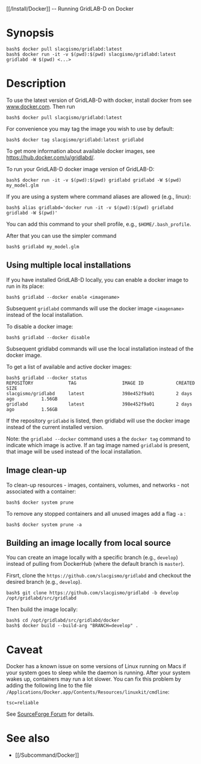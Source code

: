 [[/Install/Docker]] -- Running GridLAB-D on Docker

# Synopsis

~~~
bash$ docker pull slacgismo/gridlabd:latest
bash$ docker run -it -v $(pwd):$(pwd) slacgismo/gridlabd:latest gridlabd -W $(pwd) <...>
~~~

# Description

To use the latest version of GridLAB-D with docker, install docker from see www.docker.com. Then run 

~~~
bash$ docker pull slacgismo/gridlabd:latest
~~~

For convenience you may tag the image you wish to use by default:

~~~
bash$ docker tag slacgismo/gridlabd:latest gridlabd
~~~

To get more information about available docker images, see https://hub.docker.com/u/gridlabd/.

To run your GridLAB-D docker image version of GridLAB-D:

~~~~
bash$ docker run -it -v $(pwd):$(pwd) gridlabd gridlabd -W $(pwd) my_model.glm
~~~~

If you are using a system where command aliases are allowed (e.g., linux):

~~~
bash$ alias gridlabd='docker run -it -v $(pwd):$(pwd) gridlabd gridlabd -W $(pwd)'
~~~

You can add this command to your shell profile, e.g., `$HOME/.bash_profile`.

After that you can use the simpler command

~~~
bash$ gridlabd my_model.glm
~~~

## Using multiple local installations

If you have installed GridLAB-D locally, you can enable a docker image to run in its place:

~~~
bash$ gridlabd --docker enable <imagename>
~~~

Subsequent `gridlabd` commands will use the docker image `<imagename>` instead of the local installation.

To disable a docker image:

~~~
bash$ gridlabd --docker disable
~~~

Subsequent gridlabd commands will use the local installation instead of the docker image.

To get a list of available and active docker images:

~~~
bash$ gridlabd --docker status
REPOSITORY             TAG                 IMAGE ID            CREATED             SIZE
slacgismo/gridlabd     latest              398e452f9a01        2 days ago          1.56GB
gridlabd               latest              398e452f9a01        2 days ago          1.56GB
~~~

If the repository `gridlabd` is listed, then gridlabd will use the docker image instead of the current installed version.

Note: the `gridlabd --docker` command uses a the `docker tag` command to indicate which image is active.  If an tag image named `gridlabd` is present, that image will be used instead of the local installation. 

## Image clean-up 

To clean-up resources - images, containers, volumes, and networks - not associated with a container: 

~~~
bash$ docker system prune 
~~~

To remove any stopped containers and all unused images add a flag `-a` : 

~~~
bash$ docker system prune -a
~~~

## Building an image locally from local source

You can create an image locally with a specific branch (e.g., `develop`) instead of pulling from DockerHub (where the default branch is `master`). 

Firsrt, clone the `https://github.com/slacgismo/gridlabd` and checkout the desired branch (e.g., `develop`). 

~~~
bash$ git clone https://github.com/slacgismo/gridlabd -b develop /opt/gridlabd/src/gridlabd
~~~

Then build the image locally: 

~~~
bash$ cd /opt/gridlabd/src/gridlabd/docker
bash$ docker build --build-arg "BRANCH=develop" .
~~~

# Caveat 

Docker has a known issue on some versions of Linux running on Macs if your system goes to sleep while the daemon is running. After your system wakes up, containers may run a lot slower.  You can fix this problem by adding the following line to the file `/Applications/Docker.app/Contents/Resources/linuxkit/cmdline`:

~~~
tsc=reliable
~~~

See [SourceForge Forum](https://sourceforge.net/p/gridlab-d/discussion/842561/thread/ef4a34cb98) for details.

# See also

* [[/Subcommand/Docker]]

